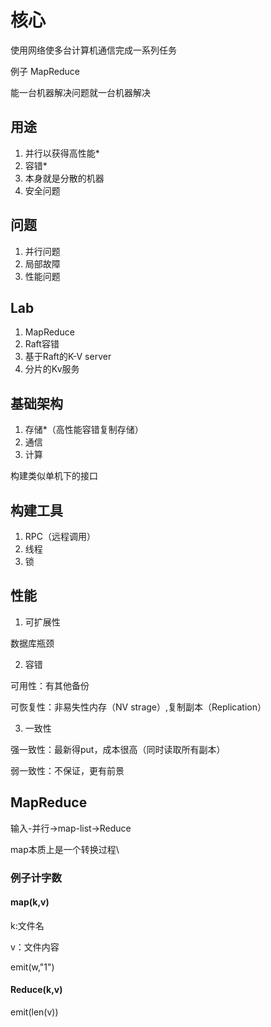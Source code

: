 # 核心

使用网络使多台计算机通信完成一系列任务

例子 MapReduce

能一台机器解决问题就一台机器解决



## 用途

1. 并行以获得高性能*
2. 容错*
3. 本身就是分散的机器
4. 安全问题

## 问题

1. 并行问题
2. 局部故障
3. 性能问题

## Lab

1. MapReduce
2. Raft容错
3. 基于Raft的K-V server
4. 分片的Kv服务


## 基础架构

1. 存储*（高性能容错复制存储）
2. 通信
3. 计算

构建类似单机下的接口

## 构建工具

1. RPC（远程调用）
2. 线程
3. 锁


## 性能

1. 可扩展性

数据库瓶颈

2. 容错

可用性：有其他备份

可恢复性：非易失性内存（NV strage）,复制副本（Replication）

3. 一致性

强一致性：最新得put，成本很高（同时读取所有副本）

弱一致性：不保证，更有前景

## MapReduce

输入-并行->map-list->Reduce

map本质上是一个转换过程\

### 例子计字数

#### map(k,v)

k:文件名

v：文件内容

emit(w,"1")

#### Reduce(k,v)

emit(len(v))


